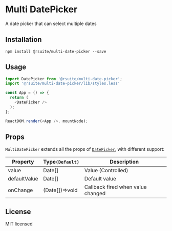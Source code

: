 # Multi DatePicker

A date picker that can select multiple dates


## Installation

```
npm install @rsuite/multi-date-picker --save
```

## Usage

```js
import DatePicker from '@rsuite/multi-date-picker';
import '@rsuite/multi-date-picker/lib/styles.less'

const App = () => {
  return (
    <DatePicker />
  );
};

ReactDOM.render(<App />, mountNode);
```

## Props

`MultiDatePicker` extends all the props of [`DatePicker`](https://rsuitejs.com/en/components/date-picker), with different support:


| Property     | Type`(Default)` | Description                       |
| ------------ | --------------- | --------------------------------- |
| value        | Date[]          | Value (Controlled)                |
| defaultValue | Date[]          | Default value                     |
| onChange     | (Date[])=>void  | Callback fired when value changed |


## License

MIT licensed
